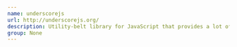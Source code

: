 ```yaml
---
name: underscorejs
url: http://underscorejs.org/
description: Utility-belt library for JavaScript that provides a lot of the functional programming support that you would expect in Prototype.
group: None
---
```


